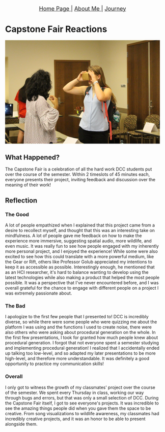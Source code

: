 <p align="center">
  <a href="https://hackerman084.github.io/Walden"> <font size="4"> Home Page </font> </a> <font size="4"> | </font>
  <a href="https://hackerman084.github.io/Walden/about"> <font size="4"> About Me </font> </a> <font size="4"> | </font>
  <a href="https://hackerman084.github.io/Walden/journey"> <font size="4"> Journey </font> </a>
</p>

# Capstone Fair Reactions

![Image of My Project](/assets/IMG_1198.jpg)

## What Happened?
The Capstone Fair is a celebration of all the hard work DCC students put over the course of the semester. Within 2 timeslots of 45 minutes each, everyone presents their project, inviting feedback and discussion over the meaning of their work!

## Reflection
### The Good
 A lot of people empathized when I explained that this project came from a desire to recollect myself, and thought that this was an interesting take on mindfulness. A lot of people gave me feedback on how to make the experience more immersive, suggesting spatial audio, more wildlife, and even music. It was really fun to see how people engaged with my inherently more personal project, and I enjoyed the experience! While some were also excited to see how this could translate with a more powerful medium, like the Gear or Rift, others like Professor Golub appreciated my intentions to keep it as accessible as possible. Interestingly enough, he mentioned that as an HCI researcher, it's hard to balance wanting to develop using the latest technologies while also making a product that helped the most people possible. It was a perspective that I've never encountered before, and I was overall grateful for the chance to engage with different people on a project I was extremely passionate about. 
 
### The Bad
I apologize to the first few people that I presented to! DCC is incredibly diverse, so while there were some people who were quizzing me about the platform I was using and the functions I used to create noise, there were also others who were asking about procedural generation on the whole. In the first few presentations, I took for granted how much people knew about procedural generation. I forgot that not everyone spent a semester studying and implementing procedural generation! I realized that I accidentally ended up talking too low-level, and so adapted my later presentations to be more high-level, and therefore more understandable. It was definitely a good opportunity to practice my communication skills!

### Overall 
I only got to witness the growth of my classmates' project over the course of the semester. We spent every Thursday in class, working our way through bugs and errors, but that was only a small selection of DCC. During the Capstone Fair itself, I got to see everyone's projects. It was incredible to see the amazing things people did when you gave them the space to be creative. From song visualizations to wildlife awareness, my classmates had incredibly creative projects, and it was an honor to be able to present alongside them. 
